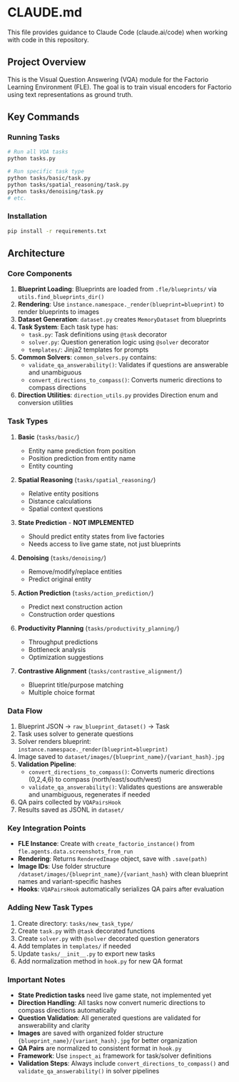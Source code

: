 # CLAUDE.md

This file provides guidance to Claude Code (claude.ai/code) when working with code in this repository.

## Project Overview

This is the Visual Question Answering (VQA) module for the Factorio Learning Environment (FLE). The goal is to train visual encoders for Factorio using text representations as ground truth.

## Key Commands

### Running Tasks
```bash
# Run all VQA tasks
python tasks.py

# Run specific task type
python tasks/basic/task.py
python tasks/spatial_reasoning/task.py
python tasks/denoising/task.py
# etc.
```

### Installation
```bash
pip install -r requirements.txt
```

## Architecture

### Core Components

1. **Blueprint Loading**: Blueprints are loaded from `.fle/blueprints/` via `utils.find_blueprints_dir()`
2. **Rendering**: Use `instance.namespace._render(blueprint=blueprint)` to render blueprints to images
3. **Dataset Generation**: `dataset.py` creates `MemoryDataset` from blueprints
4. **Task System**: Each task type has:
   - `task.py`: Task definitions using `@task` decorator
   - `solver.py`: Question generation logic using `@solver` decorator
   - `templates/`: Jinja2 templates for prompts
5. **Common Solvers**: `common_solvers.py` contains:
   - `validate_qa_answerability()`: Validates if questions are answerable and unambiguous
   - `convert_directions_to_compass()`: Converts numeric directions to compass directions
6. **Direction Utilities**: `direction_utils.py` provides Direction enum and conversion utilities

### Task Types

1. **Basic** (`tasks/basic/`)
   - Entity name prediction from position
   - Position prediction from entity name
   - Entity counting

2. **Spatial Reasoning** (`tasks/spatial_reasoning/`)
   - Relative entity positions
   - Distance calculations
   - Spatial context questions

3. **State Prediction** - **NOT IMPLEMENTED**
   - Should predict entity states from live factories
   - Needs access to live game state, not just blueprints

4. **Denoising** (`tasks/denoising/`)
   - Remove/modify/replace entities
   - Predict original entity

5. **Action Prediction** (`tasks/action_prediction/`)
   - Predict next construction action
   - Construction order questions

6. **Productivity Planning** (`tasks/productivity_planning/`)
   - Throughput predictions
   - Bottleneck analysis
   - Optimization suggestions

7. **Contrastive Alignment** (`tasks/contrastive_alignment/`)
   - Blueprint title/purpose matching
   - Multiple choice format

### Data Flow

1. Blueprint JSON → `raw_blueprint_dataset()` → Task
2. Task uses solver to generate questions
3. Solver renders blueprint: `instance.namespace._render(blueprint=blueprint)`
4. Image saved to `dataset/images/{blueprint_name}/{variant_hash}.jpg`
5. **Validation Pipeline**:
   - `convert_directions_to_compass()`: Converts numeric directions (0,2,4,6) to compass (north/east/south/west)
   - `validate_qa_answerability()`: Validates questions are answerable and unambiguous, regenerates if needed
6. QA pairs collected by `VQAPairsHook`
7. Results saved as JSONL in `dataset/`

### Key Integration Points

- **FLE Instance**: Create with `create_factorio_instance()` from `fle.agents.data.screenshots_from_run`
- **Rendering**: Returns `RenderedImage` object, save with `.save(path)`
- **Image IDs**: Use folder structure `/dataset/images/{blueprint_name}/{variant_hash}` with clean blueprint names and variant-specific hashes
- **Hooks**: `VQAPairsHook` automatically serializes QA pairs after evaluation

### Adding New Task Types

1. Create directory: `tasks/new_task_type/`
2. Create `task.py` with `@task` decorated functions
3. Create `solver.py` with `@solver` decorated question generators
4. Add templates in `templates/` if needed
5. Update `tasks/__init__.py` to export new tasks
6. Add normalization method in `hook.py` for new QA format

### Important Notes

- **State Prediction tasks** need live game state, not implemented yet
- **Direction Handling**: All tasks now convert numeric directions to compass directions automatically
- **Question Validation**: All generated questions are validated for answerability and clarity
- **Images** are saved with organized folder structure `{blueprint_name}/{variant_hash}.jpg` for better organization
- **QA Pairs** are normalized to consistent format in `hook.py`
- **Framework**: Use `inspect_ai` framework for task/solver definitions
- **Validation Steps**: Always include `convert_directions_to_compass()` and `validate_qa_answerability()` in solver pipelines
